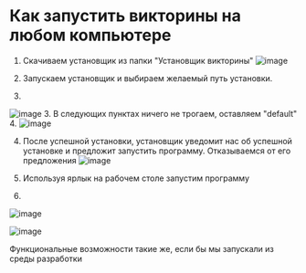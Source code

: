 # Как запустить викторины на любом компьютере
1. Скачиваем установщик из папки "Установщик викторины"
![image](https://github.com/CHVRXN/Savitski7sem/assets/90219892/8521c05c-e86c-4383-915d-50eaa8c4e4f1)

2. Запускаем установщик и выбираем желаемый путь установки.
3. 
![image](https://github.com/CHVRXN/Savitski7sem/assets/90219892/7e40c2bd-af34-4211-869a-61d38e43229d)
3. В следующих пунктах ничего не трогаем, оставляем "default"
4. 
![image](https://github.com/CHVRXN/Savitski7sem/assets/90219892/c2eabb21-9434-492e-9ac8-98975782915d)

4. После успешной установки, установщик уведомит нас об успешной установке и предложит запустить программу. Отказываемся от его предложения
![image](https://github.com/CHVRXN/Savitski7sem/assets/90219892/0ec97199-ccc9-40e7-8bcc-2c936fa832b6)

5. Используя ярлык на рабочем столе запустим программу
6. 
![image](https://github.com/CHVRXN/Savitski7sem/assets/90219892/eca606e6-d9b4-47c8-8bfe-f20f49c76867)

![image](https://github.com/CHVRXN/Savitski7sem/assets/90219892/294de8c2-a9fe-497a-8a9d-c178c6c1ac57)

Функциональные возможности такие же, если бы мы запускали из среды разработки
